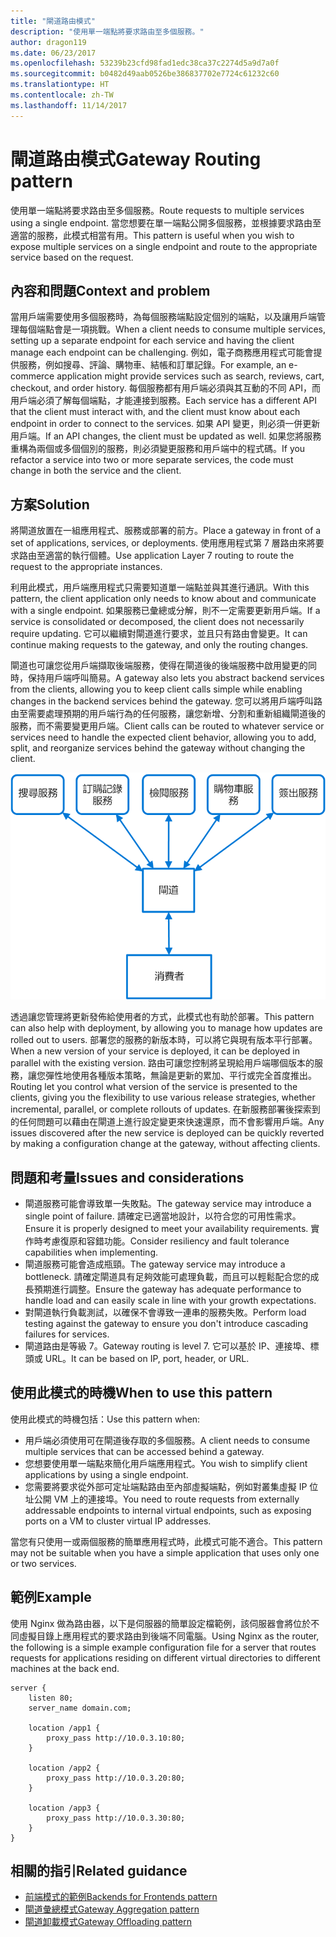 ```yaml
---
title: "閘道路由模式"
description: "使用單一端點將要求路由至多個服務。"
author: dragon119
ms.date: 06/23/2017
ms.openlocfilehash: 53239b23cfd98fad1edc38ca37c2274d5a9d7a0f
ms.sourcegitcommit: b0482d49aab0526be386837702e7724c61232c60
ms.translationtype: HT
ms.contentlocale: zh-TW
ms.lasthandoff: 11/14/2017
---
```

# <a name="gateway-routing-pattern"></a><span data-ttu-id="95eb8-103">閘道路由模式</span><span class="sxs-lookup"><span data-stu-id="95eb8-103">Gateway Routing pattern</span></span>

<span data-ttu-id="95eb8-104">使用單一端點將要求路由至多個服務。</span><span class="sxs-lookup"><span data-stu-id="95eb8-104">Route requests to multiple services using a single endpoint.</span></span> <span data-ttu-id="95eb8-105">當您想要在單一端點公開多個服務，並根據要求路由至適當的服務，此模式相當有用。</span><span class="sxs-lookup"><span data-stu-id="95eb8-105">This pattern is useful when you wish to expose multiple services on a single endpoint and route to the appropriate service based on the request.</span></span>

## <a name="context-and-problem"></a><span data-ttu-id="95eb8-106">內容和問題</span><span class="sxs-lookup"><span data-stu-id="95eb8-106">Context and problem</span></span>

<span data-ttu-id="95eb8-107">當用戶端需要使用多個服務時，為每個服務端點設定個別的端點，以及讓用戶端管理每個端點會是一項挑戰。</span><span class="sxs-lookup"><span data-stu-id="95eb8-107">When a client needs to consume multiple services, setting up a separate endpoint for each service and having the client manage each endpoint can be challenging.</span></span> <span data-ttu-id="95eb8-108">例如，電子商務應用程式可能會提供服務，例如搜尋、評論、購物車、結帳和訂單記錄。</span><span class="sxs-lookup"><span data-stu-id="95eb8-108">For example, an e-commerce application might provide services such as search, reviews, cart, checkout, and order history.</span></span> <span data-ttu-id="95eb8-109">每個服務都有用戶端必須與其互動的不同 API，而用戶端必須了解每個端點，才能連接到服務。</span><span class="sxs-lookup"><span data-stu-id="95eb8-109">Each service has a different API that the client must interact with, and the client must know about each endpoint in order to connect to the services.</span></span> <span data-ttu-id="95eb8-110">如果 API 變更，則必須一併更新用戶端。</span><span class="sxs-lookup"><span data-stu-id="95eb8-110">If an API changes, the client must be updated as well.</span></span> <span data-ttu-id="95eb8-111">如果您將服務重構為兩個或多個個別的服務，則必須變更服務和用戶端中的程式碼。</span><span class="sxs-lookup"><span data-stu-id="95eb8-111">If you refactor a service into two or more separate services, the code must change in both the service and the client.</span></span>

## <a name="solution"></a><span data-ttu-id="95eb8-112">方案</span><span class="sxs-lookup"><span data-stu-id="95eb8-112">Solution</span></span>

<span data-ttu-id="95eb8-113">將閘道放置在一組應用程式、服務或部署的前方。</span><span class="sxs-lookup"><span data-stu-id="95eb8-113">Place a gateway in front of a set of applications, services, or deployments.</span></span> <span data-ttu-id="95eb8-114">使用應用程式第 7 層路由來將要求路由至適當的執行個體。</span><span class="sxs-lookup"><span data-stu-id="95eb8-114">Use application Layer 7 routing to route the request to the appropriate instances.</span></span>

<span data-ttu-id="95eb8-115">利用此模式，用戶端應用程式只需要知道單一端點並與其進行通訊。</span><span class="sxs-lookup"><span data-stu-id="95eb8-115">With this pattern, the client application only needs to know about and communicate with a single endpoint.</span></span> <span data-ttu-id="95eb8-116">如果服務已彙總或分解，則不一定需要更新用戶端。</span><span class="sxs-lookup"><span data-stu-id="95eb8-116">If a service is consolidated or decomposed, the client does not necessarily require updating.</span></span> <span data-ttu-id="95eb8-117">它可以繼續對閘道進行要求，並且只有路由會變更。</span><span class="sxs-lookup"><span data-stu-id="95eb8-117">It can continue making requests to the gateway, and only the routing changes.</span></span>

<span data-ttu-id="95eb8-118">閘道也可讓您從用戶端擷取後端服務，使得在閘道後的後端服務中啟用變更的同時，保持用戶端呼叫簡易。</span><span class="sxs-lookup"><span data-stu-id="95eb8-118">A gateway also lets you abstract backend services from the clients, allowing you to keep client calls simple while enabling changes in the backend services behind the gateway.</span></span> <span data-ttu-id="95eb8-119">您可以將用戶端呼叫路由至需要處理預期的用戶端行為的任何服務，讓您新增、分割和重新組織閘道後的服務，而不需要變更用戶端。</span><span class="sxs-lookup"><span data-stu-id="95eb8-119">Client calls can be routed to whatever service or services need to handle the expected client behavior, allowing you to add, split, and reorganize services behind the gateway without changing the client.</span></span>

![](./_images/gateway-routing.png)
 
<span data-ttu-id="95eb8-120">透過讓您管理將更新發佈給使用者的方式，此模式也有助於部署。</span><span class="sxs-lookup"><span data-stu-id="95eb8-120">This pattern can also help with deployment, by allowing you to manage how updates are rolled out to users.</span></span> <span data-ttu-id="95eb8-121">部署您的服務的新版本時，可以將它與現有版本平行部署。</span><span class="sxs-lookup"><span data-stu-id="95eb8-121">When a new version of your service is deployed, it can be deployed in parallel with the existing version.</span></span> <span data-ttu-id="95eb8-122">路由可讓您控制將呈現給用戶端哪個版本的服務，讓您彈性地使用各種版本策略，無論是更新的累加、平行或完全首度推出。</span><span class="sxs-lookup"><span data-stu-id="95eb8-122">Routing let you control what version of the service is presented to the clients, giving you the flexibility to use various release strategies, whether incremental, parallel, or complete rollouts of updates.</span></span> <span data-ttu-id="95eb8-123">在新服務部署後探索到的任何問題可以藉由在閘道上進行設定變更來快速還原，而不會影響用戶端。</span><span class="sxs-lookup"><span data-stu-id="95eb8-123">Any issues discovered after the new service is deployed can be quickly reverted by making a configuration change at the gateway, without affecting clients.</span></span>

## <a name="issues-and-considerations"></a><span data-ttu-id="95eb8-124">問題和考量</span><span class="sxs-lookup"><span data-stu-id="95eb8-124">Issues and considerations</span></span>

- <span data-ttu-id="95eb8-125">閘道服務可能會導致單一失敗點。</span><span class="sxs-lookup"><span data-stu-id="95eb8-125">The gateway service may introduce a single point of failure.</span></span> <span data-ttu-id="95eb8-126">請確定已適當地設計，以符合您的可用性需求。</span><span class="sxs-lookup"><span data-stu-id="95eb8-126">Ensure it is properly designed to meet your availability requirements.</span></span> <span data-ttu-id="95eb8-127">實作時考慮復原和容錯功能。</span><span class="sxs-lookup"><span data-stu-id="95eb8-127">Consider resiliency and fault tolerance capabilities when implementing.</span></span>
- <span data-ttu-id="95eb8-128">閘道服務可能會造成瓶頸。</span><span class="sxs-lookup"><span data-stu-id="95eb8-128">The gateway service may introduce a bottleneck.</span></span> <span data-ttu-id="95eb8-129">請確定閘道具有足夠效能可處理負載，而且可以輕鬆配合您的成長預期進行調整。</span><span class="sxs-lookup"><span data-stu-id="95eb8-129">Ensure the gateway has adequate performance to handle load and can easily scale in line with your growth expectations.</span></span>
- <span data-ttu-id="95eb8-130">對閘道執行負載測試，以確保不會導致一連串的服務失敗。</span><span class="sxs-lookup"><span data-stu-id="95eb8-130">Perform load testing against the gateway to ensure you don't introduce cascading failures for services.</span></span>
- <span data-ttu-id="95eb8-131">閘道路由是等級 7。</span><span class="sxs-lookup"><span data-stu-id="95eb8-131">Gateway routing is level 7.</span></span> <span data-ttu-id="95eb8-132">它可以基於 IP、連接埠、標頭或 URL。</span><span class="sxs-lookup"><span data-stu-id="95eb8-132">It can be based on IP, port, header, or URL.</span></span>

## <a name="when-to-use-this-pattern"></a><span data-ttu-id="95eb8-133">使用此模式的時機</span><span class="sxs-lookup"><span data-stu-id="95eb8-133">When to use this pattern</span></span>

<span data-ttu-id="95eb8-134">使用此模式的時機包括：</span><span class="sxs-lookup"><span data-stu-id="95eb8-134">Use this pattern when:</span></span>

- <span data-ttu-id="95eb8-135">用戶端必須使用可在閘道後存取的多個服務。</span><span class="sxs-lookup"><span data-stu-id="95eb8-135">A client needs to consume multiple services that can be accessed behind a gateway.</span></span>
- <span data-ttu-id="95eb8-136">您想要使用單一端點來簡化用戶端應用程式。</span><span class="sxs-lookup"><span data-stu-id="95eb8-136">You wish to simplify client applications by using a single endpoint.</span></span>
- <span data-ttu-id="95eb8-137">您需要將要求從外部可定址端點路由至內部虛擬端點，例如對叢集虛擬 IP 位址公開 VM 上的連接埠。</span><span class="sxs-lookup"><span data-stu-id="95eb8-137">You need to route requests from externally addressable endpoints to internal virtual endpoints, such as exposing ports on a VM to cluster virtual IP addresses.</span></span>

<span data-ttu-id="95eb8-138">當您有只使用一或兩個服務的簡單應用程式時，此模式可能不適合。</span><span class="sxs-lookup"><span data-stu-id="95eb8-138">This pattern may not be suitable when you have a simple application that uses only one or two services.</span></span>

## <a name="example"></a><span data-ttu-id="95eb8-139">範例</span><span class="sxs-lookup"><span data-stu-id="95eb8-139">Example</span></span>

<span data-ttu-id="95eb8-140">使用 Nginx 做為路由器，以下是伺服器的簡單設定檔範例，該伺服器會將位於不同虛擬目錄上應用程式的要求路由到後端不同電腦。</span><span class="sxs-lookup"><span data-stu-id="95eb8-140">Using Nginx as the router, the following is a simple example configuration file for a server that routes requests for applications residing on different virtual directories to different machines at the back end.</span></span>

```
server {
    listen 80;
    server_name domain.com;

    location /app1 {
        proxy_pass http://10.0.3.10:80;
    }

    location /app2 {
        proxy_pass http://10.0.3.20:80;
    }

    location /app3 {
        proxy_pass http://10.0.3.30:80;
    }
}
```

## <a name="related-guidance"></a><span data-ttu-id="95eb8-141">相關的指引</span><span class="sxs-lookup"><span data-stu-id="95eb8-141">Related guidance</span></span>

- [<span data-ttu-id="95eb8-142">前端模式的範例</span><span class="sxs-lookup"><span data-stu-id="95eb8-142">Backends for Frontends pattern</span></span>](./backends-for-frontends.md)
- [<span data-ttu-id="95eb8-143">閘道彙總模式</span><span class="sxs-lookup"><span data-stu-id="95eb8-143">Gateway Aggregation pattern</span></span>](./gateway-aggregation.md)
- [<span data-ttu-id="95eb8-144">閘道卸載模式</span><span class="sxs-lookup"><span data-stu-id="95eb8-144">Gateway Offloading pattern</span></span>](./gateway-offloading.md)




